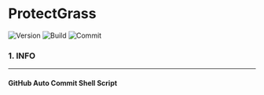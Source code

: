 ProtectGrass
============

![Version](https://img.shields.io/badge/Version-1.0.0-green.svg) ![Build](https://img.shields.io/badge/Build-Passing-success.svg) ![Commit](https://img.shields.io/badge/Commit-Everyday-darkgreen.svg)

### 1. INFO

---

#### GitHub Auto Commit Shell Script
